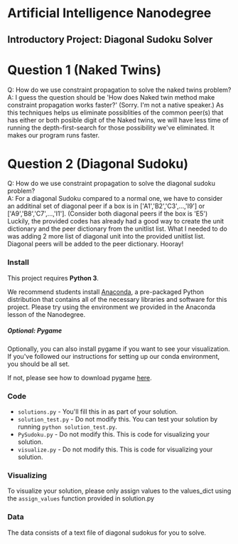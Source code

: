 # Artificial Intelligence Nanodegree
## Introductory Project: Diagonal Sudoku Solver

# Question 1 (Naked Twins)
Q: How do we use constraint propagation to solve the naked twins problem?  
A: I guess the question should be 'How does Naked twin method make constraint propagation works faster?' (Sorry. I'm not a native speaker.)
As this techniques helps us eliminate possiblities of the common peer(s) that has either or both posible digit of the Naked twins,
we will have less time of running the depth-first-search for those possibility we've eliminated. It makes our program runs faster.

# Question 2 (Diagonal Sudoku)
Q: How do we use constraint propagation to solve the diagonal sudoku problem?  
A: For a diagonal Sudoku compared to a normal one, we have to consider an additinal set of diagonal peer if a box is in ['A1','B2','C3',...,'I9'] or ['A9','B8','C7',...,'I1'].
(Consider both diagonal peers if the box is 'E5')
Luckily, the provided codes has already had a good way to create the unit dictionary and the peer dictionary from the unitlist list.
What I needed to do was adding 2 more list of diagonal unit into the provided unitlist list. Diagonal peers will be added to the peer dictionary. Hooray!

### Install

This project requires **Python 3**.

We recommend students install [Anaconda](https://www.continuum.io/downloads), a pre-packaged Python distribution that contains all of the necessary libraries and software for this project. 
Please try using the environment we provided in the Anaconda lesson of the Nanodegree.

##### Optional: Pygame

Optionally, you can also install pygame if you want to see your visualization. If you've followed our instructions for setting up our conda environment, you should be all set.

If not, please see how to download pygame [here](http://www.pygame.org/download.shtml).

### Code

* `solutions.py` - You'll fill this in as part of your solution.
* `solution_test.py` - Do not modify this. You can test your solution by running `python solution_test.py`.
* `PySudoku.py` - Do not modify this. This is code for visualizing your solution.
* `visualize.py` - Do not modify this. This is code for visualizing your solution.

### Visualizing

To visualize your solution, please only assign values to the values_dict using the ```assign_values``` function provided in solution.py

### Data

The data consists of a text file of diagonal sudokus for you to solve.
